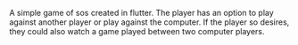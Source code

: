 A simple game of sos created in flutter. The player has an option to play against another player or play against the computer. If the player so desires, they could also watch a game played between two computer players. 